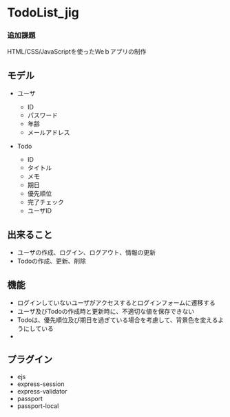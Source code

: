 # TodoList_jig

### 追加課題
HTML/CSS/JavaScriptを使ったWeｂアプリの制作

## モデル
- ユーザ
  - ID
  - パスワード
  - 年齢
  - メールアドレス

- Todo
  - ID
  - タイトル
  - メモ
  - 期日
  - 優先順位
  - 完了チェック
  - ユーザID

## 出来ること
- ユーザの作成、ログイン、ログアウト、情報の更新
- Todoの作成、更新、削除

## 機能
- ログインしていないユーザがアクセスするとログインフォームに遷移する
- ユーザ及びTodoの作成時と更新時に、不適切な値を保存できない
- Todoは、優先順位及び期日を過ぎている場合を考慮して、背景色を変えるようにしている
- 

  
## プラグイン
- ejs
- express-session
- express-validator
- passport
- passport-local
